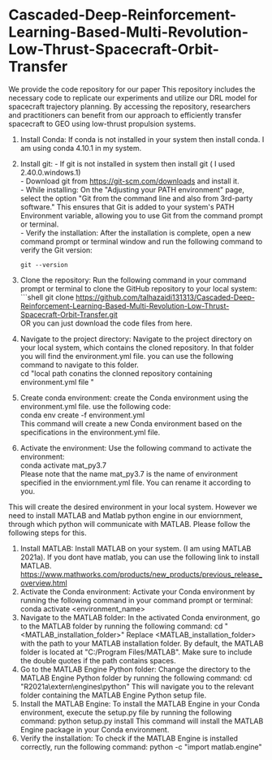 # Cascaded-Deep-Reinforcement-Learning-Based-Multi-Revolution-Low-Thrust-Spacecraft-Orbit-Transfer
We provide the code repository for our paper This repository includes the necessary code to replicate our experiments and utilize our DRL model for spacecraft trajectory planning. By accessing the repository, researchers and practitioners can benefit from our approach to efficiently transfer spacecraft to GEO using low-thrust propulsion systems.

1. Install Conda:       If conda is not installed in your system then install conda. I am using conda 4.10.1 in my system. <br>
2. Install git:         - If git is not installed in system then install git ( I used 2.40.0.windows.1)<br>
                        - Download git from  https://git-scm.com/downloads and install it. <br>
                        - While installing: On the "Adjusting your PATH environment" page, select the option "Git from the command line and also from 3rd-party software." This ensures that Git is added to your system's PATH 
                          Environment variable, allowing you to use Git from the command prompt or terminal.<br>
                        - Verify the installation:  After the installation is complete, open a new command prompt or terminal window and run the following command to verify the Git version:

   ```shell
   git --version
3. Clone the repository: Run the following command in your command prompt or terminal to clone the GitHub repository to your local system:<br>
                         ```shell
                          git clone https://github.com/talhazaidi131313/Cascaded-Deep-Reinforcement-Learning-Based-Multi-Revolution-Low-Thrust-Spacecraft-Orbit-Transfer.git   
      OR you can just download the code files from here. 
4. Navigate to the project directory:  Navigate to the project directory on your local system, which contains the cloned repository. In that folder you will find the environment.yml file. you can use the following command 
                                       to navigate to this folder. <br>
                                        cd "local path conatins the clonned repository containing environment.yml file "
5. Create conda environment: create the Conda environment using the environment.yml file. use the following code: <br>
                              conda env create -f environment.yml  <br>
                              This command will create a new Conda environment based on the specifications in the environment.yml file.
6. Activate the environment: Use the following command to activate the environment: <br>
                                        conda activate mat_py3.7  <br>
                              Please note that the name mat_py3.7 is the name of environment specified in the enviornment.yml file. You can rename it according to you.  <br>

This will create the desired environment in your local system. However we need to install MATLAB and Matlab python engine in our enviornment, through which python will communicate with MATLAB. Please follow the following steps for this. <br>
 
1. Install MATLAB: Install MATLAB on your system. (I am using MATLAB 2021a). If you dont have matlab, you can use the following link to  install MATLAB. https://www.mathworks.com/products/new_products/previous_release_overview.html
2. Activate the Conda environment: Activate your Conda environment by running the following command in your command prompt or terminal:
      conda activate <environment_name>
3. Navigate to the MATLAB folder: In the activated Conda environment, go to the MATLAB folder by running the following command:
      cd "<MATLAB_installation_folder>"
   Replace <MATLAB_installation_folder> with the path to your MATLAB installation folder. By default, the MATLAB folder is located at "C:/Program Files/MATLAB". Make sure to include the double quotes if the path contains 
   spaces.
4. Go to the MATLAB Engine Python folder: Change the directory to the MATLAB Engine Python folder by running the following command:
       cd "R2021a\extern\engines\python"
   This will navigate you to the relevant folder containing the MATLAB Engine Python setup file.
5. Install the MATLAB Engine: To install the MATLAB Engine in your Conda environment, execute the setup.py file by running the following command:
       python setup.py install
   This command will install the MATLAB Engine package in your Conda environment.
6. Verify the installation: To check if the MATLAB Engine is installed correctly, run the following command:
       python -c "import matlab.engine"

